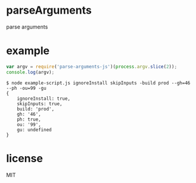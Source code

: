 # parseArguments
parse arguments

# example

``` js
var argv = require('parse-arguments-js')(process.argv.slice(2));
console.log(argv);
```

```
$ node example-script.js ignoreInstall skipInputs -build prod --gh=46 --ph -ou=99 -gu
{
    ignoreInstall: true,
    skipInputs: true,
    build: 'prod',
    gh: '46',
    ph: true,
    ou: '99',
    gu: undefined
}
```

# license

MIT